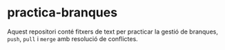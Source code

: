# practica-branques
 Aquest repositori conté fitxers de text per practicar la gestió de branques, `push`, `pull` i `merge` amb resolució de conflictes.
